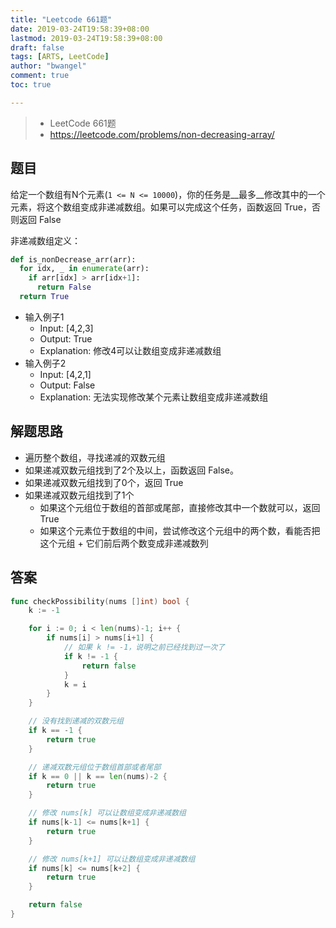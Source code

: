 ```yaml
---
title: "Leetcode 661题"
date: 2019-03-24T19:58:39+08:00
lastmod: 2019-03-24T19:58:39+08:00
draft: false
tags: [ARTS, LeetCode]
author: "bwangel"
comment: true
toc: true

---
```


> + LeetCode 661题
> + https://leetcode.com/problems/non-decreasing-array/

<!--more-->

## 题目

给定一个数组有N个元素(`1 <= N <= 10000`)，你的任务是__最多__修改其中的一个元素，将这个数组变成非递减数组。如果可以完成这个任务，函数返回 True，否则返回 False

非递减数组定义：

```py
def is_nonDecrease_arr(arr):
  for idx, _ in enumerate(arr):
    if arr[idx] > arr[idx+1]:
      return False
  return True
```

+ 输入例子1
  + Input: [4,2,3]
  + Output: True
  + Explanation: 修改4可以让数组变成非递减数组
+ 输入例子2
  + Input: [4,2,1]
  + Output: False
  + Explanation: 无法实现修改某个元素让数组变成非递减数组


## 解题思路

+ 遍历整个数组，寻找递减的双数元组
+ 如果递减双数元组找到了2个及以上，函数返回 False。
+ 如果递减双数元组找到了0个，返回 True
+ 如果递减双数元组找到了1个
  + 如果这个元组位于数组的首部或尾部，直接修改其中一个数就可以，返回 True
  + 如果这个元素位于数组的中间，尝试修改这个元组中的两个数，看能否把这个元组 + 它们前后两个数变成非递减数列

## 答案

```go
func checkPossibility(nums []int) bool {
	k := -1

	for i := 0; i < len(nums)-1; i++ {
		if nums[i] > nums[i+1] {
			// 如果 k != -1，说明之前已经找到过一次了
			if k != -1 {
				return false
			}
			k = i
		}
	}

	// 没有找到递减的双数元组
	if k == -1 {
		return true
	}

	// 递减双数元组位于数组首部或者尾部
	if k == 0 || k == len(nums)-2 {
		return true
	}

	// 修改 nums[k] 可以让数组变成非递减数组
	if nums[k-1] <= nums[k+1] {
		return true
	}

	// 修改 nums[k+1] 可以让数组变成非递减数组
	if nums[k] <= nums[k+2] {
		return true
	}

	return false
}
```
